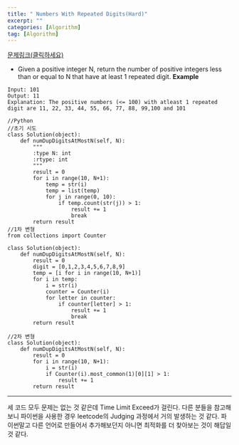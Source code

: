 ```yaml
---
title: " Numbers With Repeated Digits(Hard)"
excerpt: ""
categories: [Algorithm]
tag: [Algorithm]
---
```

[문제링크(클릭하세요)](https://leetcode.com/problems/numbers-with-repeated-digits/)
+ Given a positive integer N, return the number of positive integers less than or equal to N that have at least 1 repeated digit.
**Example**

```
Input: 101
Output: 11
Explanation: The positive numbers (<= 100) with atleast 1 repeated digit are 11, 22, 33, 44, 55, 66, 77, 88, 99,100 and 101
```

```
//Python
//초기 시도
class Solution(object):
    def numDupDigitsAtMostN(self, N):
        """
        :type N: int
        :rtype: int
        """
        result = 0
        for i in range(10, N+1):
            temp = str(i)
            temp = list(temp)
            for j in range(0, 10):
                if temp.count(str(j)) > 1:
                    result += 1
                    break
        return result
//1차 변형
from collections import Counter

class Solution(object):
    def numDupDigitsAtMostN(self, N):
        result = 0
        digit = [0,1,2,3,4,5,6,7,8,9]
        temp = [i for i in range(10, N+1)]
        for i in temp:
            i = str(i)
            counter = Counter(i)
            for letter in counter:
                if counter[letter] > 1:
                    result += 1
                    break
        return result

//2차 변형
class Solution(object):
    def numDupDigitsAtMostN(self, N):
        result = 0
        for i in range(10, N+1):
            i = str(i)
            if Counter(i).most_common(1)[0][1] > 1:
                result += 1
        return result
```
---
세 코드 모두 문제는 없는 것 같은데 Time Limit Exceed가 걸린다.
다른 분들을 참고해보니 파이썬을 사용한 경우 leetcode의 Judging 과정에서 거의 발생하는 것 같다.
파이썬말고 다른 언어로 만들어서 추가해보던지 아니면 최적화를 더 찾아보는 것이 해답일 것 같다.